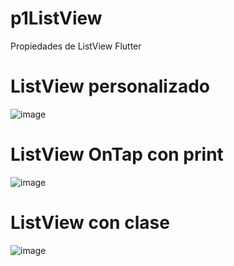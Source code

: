 # p1ListView
Propiedades de ListView Flutter

# ListView personalizado
![image](https://github.com/user-attachments/assets/d7c92f46-e4a0-4a96-8564-a687b7c45e2f)

# ListView OnTap con print
![image](https://github.com/user-attachments/assets/45f0808f-5d78-4569-8f62-6f6356bc118e)

# ListView con clase 
![image](https://github.com/user-attachments/assets/fea529b0-0b32-4f77-8e01-f93917a8b773)
